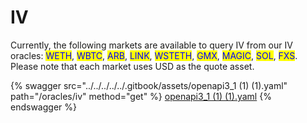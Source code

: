 # IV

Currently, the following markets are available to query IV from our IV oracles: <mark style="color:blue;">WETH</mark>, <mark style="color:blue;">WBTC</mark>, <mark style="color:blue;">ARB</mark>, <mark style="color:blue;">LINK</mark>, <mark style="color:blue;">WSTETH</mark>, <mark style="color:blue;">GMX</mark>, <mark style="color:blue;">MAGIC</mark>, <mark style="color:blue;">SOL</mark>, <mark style="color:blue;">FXS</mark>.  Please note that each market uses USD as the quote asset.&#x20;

{% swagger src="../../../../../.gitbook/assets/openapi3_1 (1) (1).yaml" path="/oracles/iv" method="get" %}
[openapi3_1 (1) (1).yaml](<../../../../../.gitbook/assets/openapi3_1 (1) (1).yaml>)
{% endswagger %}
